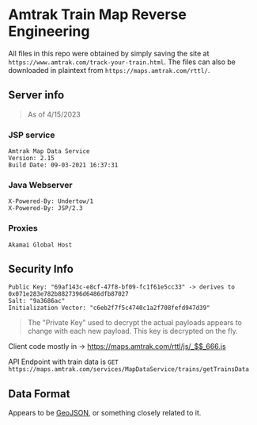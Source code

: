 # Amtrak Train Map Reverse Engineering

All files in this repo were obtained by simply saving the site at `https://www.amtrak.com/track-your-train.html`. The files can also be downloaded in plaintext from `https://maps.amtrak.com/rttl/`.

## Server info

> As of 4/15/2023

### JSP service

```
Amtrak Map Data Service
Version: 2.15
Build Date: 09-03-2021 16:37:31
```

### Java Webserver

```
X-Powered-By: Undertow/1
X-Powered-By: JSP/2.3
```

### Proxies

```
Akamai Global Host
```

## Security Info

```
Public Key: "69af143c-e8cf-47f8-bf09-fc1f61e5cc33" -> derives to 0x071e283e782b8827396d6486dfb87027
Salt: "9a3686ac"
Initialization Vector: "c6eb2f7f5c4740c1a2f708fefd947d39"
```

> The "Private Key" used to decrypt the actual payloads appears to change with each new payload. This key is decrypted on the fly.

Client code mostly in -> <https://maps.amtrak.com/rttl/js/_$$_666.js>

API Endpoint with train data is `GET https://maps.amtrak.com/services/MapDataService/trains/getTrainsData`

## Data Format

Appears to be [GeoJSON](https://datatracker.ietf.org/doc/html/rfc7946), or something closely related to it. 

